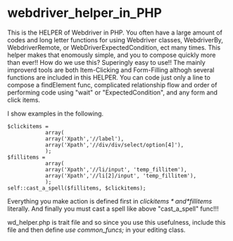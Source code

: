 # webdriver_helper_in_PHP
This is the HELPER of Webdriver in PHP.
You often have a large amount of codes and long letter functions for using 
 Webdriver classes, WebdriverBy, WebdriverRemote, or WebDriverExpectedCondition, ect many times.
This helper makes that enomously simple, and you to compose quickly more than ever!!
How do we use this? Superingly easy to use!!
The mainly improverd tools are both Item-Clicking and Form-Filling 
althogh several functions are included in this HELPER.
You can code just only a line to compose a findElement func,
complicated relationship flow and order of performing code using "wait" or "ExpectedCondition",
and any form and click items.

I show examples in the following.

```ruby:example.php
$clickitems = 
            array(
            array('Xpath','//label'),
            array('Xpath','//div/div/select/option[4]'),
            );
$fillitems = 
            array(
            array('Xpath','//li/input', 'temp_fillitem'),
            array('Xpath','//li[2]/input', 'temp_fillitem'),
            );
self::cast_a_spell($fillitems, $clickitems);
```
Everything you make action is defined first in *$clickitems* and *$fillitems* literally.
And finally you must cast a spell like above "cast_a_spell" func!!!

wd_helper.php is trait file and so since you use this usefulness, include this file and then define *use common_funcs;*
in your editing class.

 
